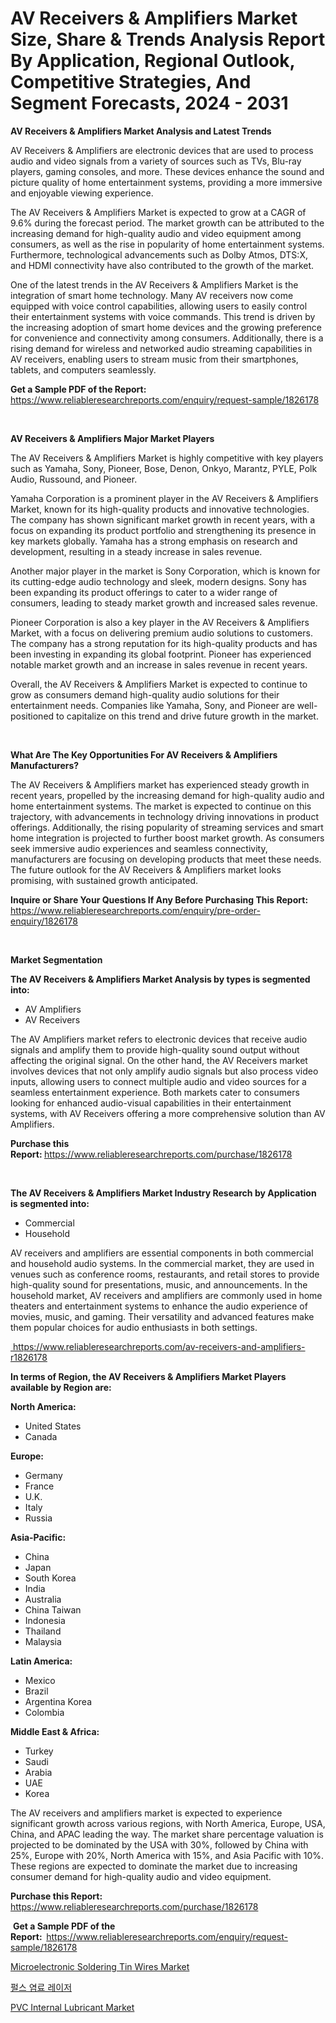 <p><h1>AV Receivers & Amplifiers Market Size, Share & Trends Analysis Report By Application, Regional Outlook, Competitive Strategies, And Segment Forecasts, 2024 - 2031</h1></p><p><strong>AV Receivers & Amplifiers Market Analysis and Latest Trends</strong></p>
<p><p>AV Receivers & Amplifiers are electronic devices that are used to process audio and video signals from a variety of sources such as TVs, Blu-ray players, gaming consoles, and more. These devices enhance the sound and picture quality of home entertainment systems, providing a more immersive and enjoyable viewing experience.</p><p>The AV Receivers & Amplifiers Market is expected to grow at a CAGR of 9.6% during the forecast period. The market growth can be attributed to the increasing demand for high-quality audio and video equipment among consumers, as well as the rise in popularity of home entertainment systems. Furthermore, technological advancements such as Dolby Atmos, DTS:X, and HDMI connectivity have also contributed to the growth of the market.</p><p>One of the latest trends in the AV Receivers & Amplifiers Market is the integration of smart home technology. Many AV receivers now come equipped with voice control capabilities, allowing users to easily control their entertainment systems with voice commands. This trend is driven by the increasing adoption of smart home devices and the growing preference for convenience and connectivity among consumers. Additionally, there is a rising demand for wireless and networked audio streaming capabilities in AV receivers, enabling users to stream music from their smartphones, tablets, and computers seamlessly.</p></p>
<p><strong>Get a Sample PDF of the Report:&nbsp;</strong> <a href="https://www.reliableresearchreports.com/enquiry/request-sample/1826178">https://www.reliableresearchreports.com/enquiry/request-sample/1826178</a></p>
<p>&nbsp;</p>
<p><strong>AV Receivers & Amplifiers Major Market Players</strong></p>
<p><p>The AV Receivers & Amplifiers Market is highly competitive with key players such as Yamaha, Sony, Pioneer, Bose, Denon, Onkyo, Marantz, PYLE, Polk Audio, Russound, and Pioneer. </p><p>Yamaha Corporation is a prominent player in the AV Receivers & Amplifiers Market, known for its high-quality products and innovative technologies. The company has shown significant market growth in recent years, with a focus on expanding its product portfolio and strengthening its presence in key markets globally. Yamaha has a strong emphasis on research and development, resulting in a steady increase in sales revenue.</p><p>Another major player in the market is Sony Corporation, which is known for its cutting-edge audio technology and sleek, modern designs. Sony has been expanding its product offerings to cater to a wider range of consumers, leading to steady market growth and increased sales revenue.</p><p>Pioneer Corporation is also a key player in the AV Receivers & Amplifiers Market, with a focus on delivering premium audio solutions to customers. The company has a strong reputation for its high-quality products and has been investing in expanding its global footprint. Pioneer has experienced notable market growth and an increase in sales revenue in recent years.</p><p>Overall, the AV Receivers & Amplifiers Market is expected to continue to grow as consumers demand high-quality audio solutions for their entertainment needs. Companies like Yamaha, Sony, and Pioneer are well-positioned to capitalize on this trend and drive future growth in the market.</p></p>
<p>&nbsp;</p>
<p><strong>What Are The Key Opportunities For AV Receivers & Amplifiers Manufacturers?</strong></p>
<p><p>The AV Receivers & Amplifiers market has experienced steady growth in recent years, propelled by the increasing demand for high-quality audio and home entertainment systems. The market is expected to continue on this trajectory, with advancements in technology driving innovations in product offerings. Additionally, the rising popularity of streaming services and smart home integration is projected to further boost market growth. As consumers seek immersive audio experiences and seamless connectivity, manufacturers are focusing on developing products that meet these needs. The future outlook for the AV Receivers & Amplifiers market looks promising, with sustained growth anticipated.</p></p>
<p><strong>Inquire or Share Your Questions If Any Before Purchasing This Report:</strong> <a href="https://www.reliableresearchreports.com/enquiry/pre-order-enquiry/1826178">https://www.reliableresearchreports.com/enquiry/pre-order-enquiry/1826178</a></p>
<p>&nbsp;</p>
<p><strong>Market Segmentation</strong></p>
<p><strong>The AV Receivers & Amplifiers Market Analysis by types is segmented into:</strong></p>
<p><ul><li>AV Amplifiers</li><li>AV Receivers</li></ul></p>
<p><p>The AV Amplifiers market refers to electronic devices that receive audio signals and amplify them to provide high-quality sound output without affecting the original signal. On the other hand, the AV Receivers market involves devices that not only amplify audio signals but also process video inputs, allowing users to connect multiple audio and video sources for a seamless entertainment experience. Both markets cater to consumers looking for enhanced audio-visual capabilities in their entertainment systems, with AV Receivers offering a more comprehensive solution than AV Amplifiers.</p></p>
<p><strong>Purchase this Report:&nbsp;</strong><a href="https://www.reliableresearchreports.com/purchase/1826178">https://www.reliableresearchreports.com/purchase/1826178</a></p>
<p>&nbsp;</p>
<p><strong>The AV Receivers & Amplifiers Market Industry Research by Application is segmented into:</strong></p>
<p><ul><li>Commercial</li><li>Household</li></ul></p>
<p><p>AV receivers and amplifiers are essential components in both commercial and household audio systems. In the commercial market, they are used in venues such as conference rooms, restaurants, and retail stores to provide high-quality sound for presentations, music, and announcements. In the household market, AV receivers and amplifiers are commonly used in home theaters and entertainment systems to enhance the audio experience of movies, music, and gaming. Their versatility and advanced features make them popular choices for audio enthusiasts in both settings.</p></p>
<p><a href="https://www.reliableresearchreports.com/av-receivers-and-amplifiers-r1826178">&nbsp;https://www.reliableresearchreports.com/av-receivers-and-amplifiers-r1826178</a></p>
<p><strong>In terms of Region, the AV Receivers & Amplifiers Market Players available by Region are:</strong></p>
<p>
    <p> <strong> North America: </strong>
        <ul>
            <li>United States</li>
            <li>Canada</li>
        </ul>
        </p> 
    <p> <strong> Europe: </strong>
        <ul>
            <li>Germany</li>
            <li>France</li>
            <li>U.K.</li>
            <li>Italy</li>
            <li>Russia</li>
        </ul>
        </p> 
    <p> <strong> Asia-Pacific: </strong>
        <ul>
            <li>China</li>
            <li>Japan</li>
            <li>South Korea</li>
            <li>India</li>
            <li>Australia</li>
            <li>China Taiwan</li>
            <li>Indonesia</li>
            <li>Thailand</li>
            <li>Malaysia</li>
        </ul>
        </p> 
    <p> <strong> Latin America: </strong>
        <ul>
            <li>Mexico</li>
            <li>Brazil</li>
            <li>Argentina Korea</li>
            <li>Colombia</li>
        </ul>
        </p> 
    <p> <strong> Middle East & Africa: </strong>
        <ul>
            <li>Turkey</li>
            <li>Saudi</li>
            <li>Arabia</li>
            <li>UAE</li>
            <li>Korea</li>
        </ul>
    </p>
    </p>
<p><p>The AV receivers and amplifiers market is expected to experience significant growth across various regions, with North America, Europe, USA, China, and APAC leading the way. The market share percentage valuation is projected to be dominated by the USA with 30%, followed by China with 25%, Europe with 20%, North America with 15%, and Asia Pacific with 10%. These regions are expected to dominate the market due to increasing consumer demand for high-quality audio and video equipment.</p></p>
<p><strong>Purchase this Report: </strong><a href="https://www.reliableresearchreports.com/purchase/1826178">https://www.reliableresearchreports.com/purchase/1826178</a></p>
<p>&nbsp;<strong>Get a Sample PDF of the Report:&nbsp;&nbsp;</strong><a href="https://www.reliableresearchreports.com/enquiry/request-sample/1826178">https://www.reliableresearchreports.com/enquiry/request-sample/1826178</a></p>
<p><strong></strong></p>
<p><p><a href="https://www.linkedin.com/pulse/microelectronic-soldering-tin-wires-market-size-furnishes-valuable-2phbf?trackingId=5CWAUgMQ0A9%2Fah3s%2B4cRmA%3D%3D">Microelectronic Soldering Tin Wires Market</a></p><p><a href="https://github.com/oajzkywllm460/Market-Research-Report-List-1/blob/main/391606428312.md">펄스 염료 레이저</a></p><p><a href="https://www.linkedin.com/pulse/pvc-internal-lubricant-market-research-report-unlocks-analysis-puwdf?trackingId=LloUjKd9oCGkvHCvQfe6zg%3D%3D">PVC Internal Lubricant Market</a></p></p>